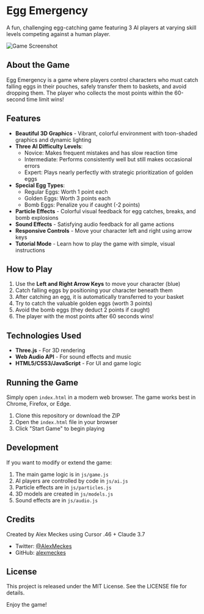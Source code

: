 # Egg Emergency

A fun, challenging egg-catching game featuring 3 AI players at varying skill levels competing against a human player.

![Game Screenshot](screenshot.png)

## About the Game

Egg Emergency is a game where players control characters who must catch falling eggs in their pouches, safely transfer them to baskets, and avoid dropping them. The player who collects the most points within the 60-second time limit wins!

## Features

- **Beautiful 3D Graphics** - Vibrant, colorful environment with toon-shaded graphics and dynamic lighting
- **Three AI Difficulty Levels**:
  - Novice: Makes frequent mistakes and has slow reaction time
  - Intermediate: Performs consistently well but still makes occasional errors
  - Expert: Plays nearly perfectly with strategic prioritization of golden eggs
- **Special Egg Types**:
  - Regular Eggs: Worth 1 point each
  - Golden Eggs: Worth 3 points each
  - Bomb Eggs: Penalize you if caught (-2 points)
- **Particle Effects** - Colorful visual feedback for egg catches, breaks, and bomb explosions
- **Sound Effects** - Satisfying audio feedback for all game actions
- **Responsive Controls** - Move your character left and right using arrow keys
- **Tutorial Mode** - Learn how to play the game with simple, visual instructions

## How to Play

1. Use the **Left and Right Arrow Keys** to move your character (blue)
2. Catch falling eggs by positioning your character beneath them
3. After catching an egg, it is automatically transferred to your basket
4. Try to catch the valuable golden eggs (worth 3 points)
5. Avoid the bomb eggs (they deduct 2 points if caught)
6. The player with the most points after 60 seconds wins!

## Technologies Used

- **Three.js** - For 3D rendering
- **Web Audio API** - For sound effects and music
- **HTML5/CSS3/JavaScript** - For UI and game logic

## Running the Game

Simply open `index.html` in a modern web browser. The game works best in Chrome, Firefox, or Edge.

1. Clone this repository or download the ZIP
2. Open the `index.html` file in your browser
3. Click "Start Game" to begin playing

## Development

If you want to modify or extend the game:

1. The main game logic is in `js/game.js`
2. AI players are controlled by code in `js/ai.js`
3. Particle effects are in `js/particles.js`
4. 3D models are created in `js/models.js`
5. Sound effects are in `js/audio.js`

## Credits

Created by Alex Meckes using Cursor .46 + Claude 3.7

- Twitter: [@AlexMeckes](https://twitter.com/AlexMeckes)
- GitHub: [alexmeckes](https://github.com/alexmeckes)

## License

This project is released under the MIT License. See the LICENSE file for details.

Enjoy the game! 